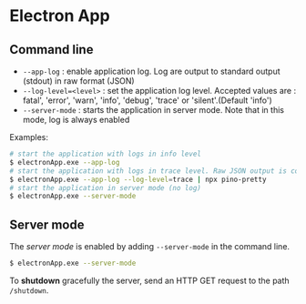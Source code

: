 # Electron App

## Command line

- `--app-log` : enable application log. Log are output to standard output (stdout) in raw format (JSON)
- `--log-level=<level>` : set the application log level. Accepted values are : fatal', 'error', 'warn', 'info', 'debug', 'trace' or 'silent'.(Default 'info')
- `--server-mode` : starts the application in server mode. Note that in this mode, log is always enabled

Examples: 
```bash
# start the application with logs in info level
$ electronApp.exe --app-log
# start the application with logs in trace level. Raw JSON output is converted in pretty output
$ electronApp.exe --app-log --log-level=trace | npx pino-pretty
# start the application in server mode (no log)
$ electronApp.exe --server-mode
```

## Server mode

The *server mode* is enabled by adding `--server-mode` in the command line. 
```bash
$ electronApp.exe --server-mode
```
To **shutdown** gracefully the server, send an HTTP GET request to the path `/shutdown`.
